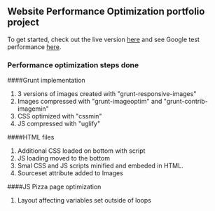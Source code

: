 ## Website Performance Optimization portfolio project

To get started, check out the live version [here](http://test.ku-64.com) and see Google test performance [here](https://developers.google.com/speed/pagespeed/insights/?url=http%3A%2F%2Ftest.ku-64.com%2F&tab=desktop). 

### Performance optimization steps done

####Grunt implementation

1. 3 versions of images created with "grunt-responsive-images"
1. Images compressed with "grunt-imageoptim" and "grunt-contrib-imagemin"
1. CSS optimized with "cssmin"
1. JS compressed with "uglify"

####HTML files
1. Additional CSS loaded on bottom with script
1. JS loading moved to the bottom
1. Smal CSS and JS scripts minified and embeded in HTML.
1. Sourceset attribute added to Images

####JS Pizza page optimization
1. Layout affecting variables set outside of loops
